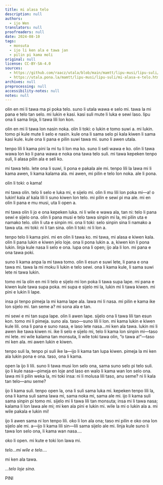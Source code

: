 ```yaml
---
title: mi alasa telo
description: null
authors:
  - ijo Wen
translators: null
proofreaders: null
date: 2024-08-10
tags:
  - monsuta
  - ijo li ken ala e tawa jan
  - pilin pi kama moli
original: null
license: CC-BY-SA-4.0
sources:
  - https://github.com/raacz/utala/blob/main/mamtt/lipu-musi/lipu-suli/mi-alasa-e-telo.md
  - https://utala.pona.la/mamtt/lipu-musi/lipu-suli/mi-alasa-e-telo.html
archives: null
preprocessing: null
accessibility-notes: null
notes: null
---
```


olin en mi li tawa ma pi poka telo. suno li utala wawa e selo mi. tawa la mi pana e telo tan selo. mi lukin e kasi. kasi suli mute li luka e sewi laso. lipu ona li sama linja, li tawa lili lon kon. 

olin en mi li tawa lon nasin noka. olin li toki: o lukin e tomo suwi a. mi lukin. tomo pi kule mute li selo e nasin. kule ona li sama selo pi kala kiwen li sama kasi kule. kule ona li pana e pilin suwi tawa mi. suno li awen utala. 

tenpo lili li kama pini la mi tu li lon ma ko. suno li seli wawa e ko. olin li tawa wawa lon ko li pana wawa e noka ona tawa telo suli. mi tawa kepeken tenpo suli, li alasa pilin ala e seli ko. 

mi tawa telo. lete ona li suwi, li pona e pakala ale mi. tenpo lili la lawa mi li kama awen, li kama kalama ala. mi awen, mi pilin e telo lon noka. ale li pona. 

olin li toki: o kama!

mi tawa olin. telo li selo e luka mi, e sijelo mi. olin li mu lili lon poka mi—a! o lukin! kala a! kala lili li suno kiwen lon telo. mi pilin e sewi pi ma ale. mi en olin li pana e mu musi, uta li open a. 

mi tawa olin li jo e ona kepeken luka. ni li wile e wawa ala, tan ni: telo li pana sewi e sijelo ona. olin li pana musi e telo tawa sinpin mi la, mi pilin uta e namako telo. olin li uta e sinpin mi. ona li toki: selo sinpin sina li namako a tawa uta. mi toki: ni li tan sina. olin li toki: ni li lon a. 

tenpo telo li kama pini. mi en olin li tawa ko. mi tawa, mi alasa e kiwen kala. olin li pana lukin e kiwen jelo loje. ona li pona lukin a. a, kiwen kin li pona lukin. linja kule nasa li selo e ona. lupa ona li open; ijo ala li lon. mi pana e ona tawa poki. 

suno li kama anpa la mi tawa tomo. olin li esun e suwi lete, li pana e ona tawa mi. tawa la mi moku li lukin e telo sewi. ona li kama kule, li sama suwi lete ni tawa lukin. 

tomo mi la olin en mi li telo e sijelo mi lon poka li tawa supa lape. mi pana e kiwen kule tawa supa poka. mi supa e sijelo mi la, lukin mi li tawa kiwen. mi pini e lukin li lape. 

insa pi tenpo pimeja la mi kama lape ala. lawa mi li nasa. mi pilin e kama ike lon sijelo mi. tan seme a? mi sona ala e tan. 

mi sewi e mi tan supa lape. olin li awen lape. sijelo ona li tawa lili tan esun kon. tomo mi li pimeja. suno ala. taso—suno lili li lon. mi kama lukin e kiwen kule lili. ona li pana e suno nasa, e laso lete nasa…mi ken ala tawa. lukin mi li awen ike tawa kiwen ni. ike li selo e sijelo mi, telo li kama lon sinpin mi—taso mi lete. mi wile kalama tan monsuta, li wile toki tawa olin, “o tawa a!”—taso mi ken ala. mi awen lukin e kiwen. 

tenpo suli la, tenpo pi suli ike la—ijo li kama tan lupa kiwen. pimeja la mi ken ala lukin pona e ona. taso, ona li kama. 

open la ijo li lili. suno li tawa musi lon selo ona, sama suno selo pi telo suli. ijo li kule nasa—pimeja en loje and laso en walo li kama wan lon selo ona. lawa mi li pilin weka la, mi toki insa: ni li molusa lili taso, anu seme? ni li kala tan telo—anu seme? 

ijo li kama suli. tenpo open la, ona li suli sama luka mi. kepeken tenpo lili la, ona li kama suli sama lawa mi, sama noka mi, sama ale mi. ijo li kama suli sama sinpin pi tomo mi. sijelo mi li tawa lili tan monsuta; insa mi li tawa nasa; kalama li lon lawa ale mi; mi ken ala pini e lukin mi. wile la mi o lukin ala a. mi wile pakala e lukin mi! 

ijo li awen sama ni lon tenpo lili. oko li lon ala ona; taso mi pilin e oko ona lon sijelo ale mi. a—ijo li kama lili sin—lili sama sijelo ale mi. linja kule suno li tawa lon selo ona, li kama wan nasa…. 

oko li open. mi kute e toki lon lawa mi.

*telo…mi wile e telo….*

mi ken ala tawa.

*…telo loje sina.*

PINI
